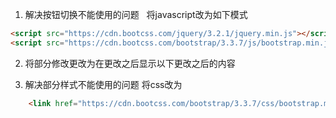1. 解决按钮切换不能使用的问题  
将javascript改为如下模式
```html
<script src="https://cdn.bootcss.com/jquery/3.2.1/jquery.min.js"></script>
<script src="https://cdn.bootcss.com/bootstrap/3.3.7/js/bootstrap.min.js"></script>
```
2. 将部分修改更改为在更改之后显示以下更改之后的内容

3. 解决部分样式不能使用的问题
将css改为  
```html
    <link href="https://cdn.bootcss.com/bootstrap/3.3.7/css/bootstrap.min.css" rel="stylesheet">
 ```



